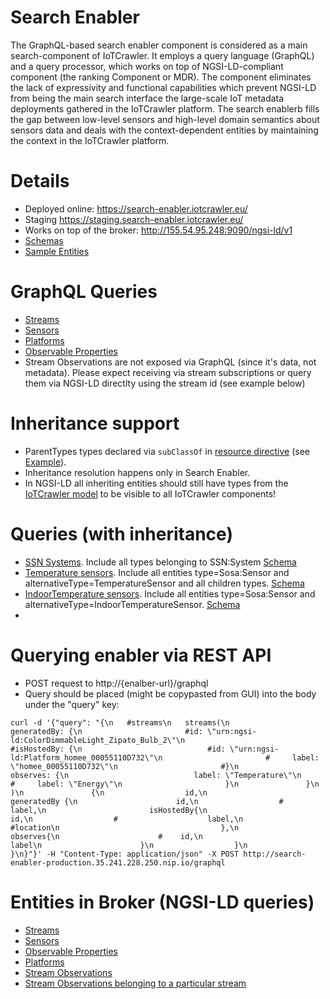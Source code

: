 # Search Enabler

The GraphQL-based search enabler component is considered as a main search-component of
IoTCrawler. It employs a query language (GraphQL) and a query processor,
which works on top of NGSI-LD-compliant component (the ranking Component or MDR). The  component eliminates the lack of expressivity and functional capabilities which prevent NGSI-LD from being the main search interface the large-scale IoT metadata deployments gathered in the IoTCrawler platform. The search enablerb fills the gap between low-level sensors and high-level domain semantics about sensors data and deals with the context-dependent entities by maintaining the context in the IoTCrawler platform. 


# Details

* Deployed online: https://search-enabler.iotcrawler.eu/
* Staging https://staging.search-enabler.iotcrawler.eu/
* Works on top of the broker: http://155.54.95.248:9090/ngsi-ld/v1
* [Schemas](src/resources/schemas)
* [Sample Entities](samples)


# GraphQL Queries

* [Streams](http://search-enabler-production.35.241.228.250.nip.io/?query=%7B%0A%20%20%20%23streams%0A%20%20%20streams(%0A%20%20%20%20%20%20%20%20%20%20%20%20generatedBy%3A%20%7B%0A%20%20%20%20%20%20%20%20%20%20%20%20%20%20%20%20%20%20%20%20%20%20%20%23id%3A%20%22urn%3Angsi-ld%3AColorDimmableLight_Zipato_Bulb_2%22%0A%20%20%20%20%20%20%20%20%20%20%20%20%20%20%20%20%20%20%20%20%20%20%20%23isHostedBy%3A%20%7B%0A%20%20%20%20%20%20%20%20%20%20%20%20%20%20%20%20%20%20%20%20%20%20%20%20%20%20%20%20%23id%3A%20%22urn%3Angsi-ld%3APlatform_homee_00055110D732%22%0A%20%20%20%20%20%20%20%20%20%20%20%20%20%20%20%20%20%20%20%20%20%20%20%23%20%20%20%20%20label%3A%20%22homee_00055110D732%22%0A%20%20%20%20%20%20%20%20%20%20%20%20%20%20%20%20%20%20%20%20%20%20%20%23%7D%0A%20%20%20%20%20%20%20%20%20%20%20%20%20%20%20%20%20%20%20%20%20%20%20observes%3A%20%7B%0A%20%20%20%20%20%20%20%20%20%20%20%20%20%20%20%20%20%20%20%20%20%20%20%20%20%20%20%20label%3A%20%22Temperature%22%0A%20%20%20%20%20%20%20%20%20%20%20%20%20%20%20%20%20%20%20%20%20%20%20%23%20%20%20%20%20label%3A%20%22Energy%22%0A%20%20%20%20%20%20%20%20%20%20%20%20%20%20%20%20%20%20%20%20%20%20%20%7D%0A%20%20%20%20%20%20%20%20%20%20%20%20%20%20%20%7D%0A%20%20%20%20%20%20%20%20%20%20%20%20%20%20%20)%0A%20%20%20%20%20%20%20%20%20%20%20%20%20%20%20%7B%0A%20%20%20%20%20%20%20%20%20%20%20%20%20%20%20%20%20%20id%2C%0A%20%20%20%20%20%20%20%20%20%20%20%20%20%20%20%20%20%20generatedBy%20%7B%0A%20%20%20%20%20%20%20%20%20%20%20%20%20%20%20%20%20%20%20%20%20%20id%2C%0A%20%20%20%20%20%20%20%20%20%20%20%20%20%20%20%20%20%20%23%20%20%20%20label%2C%0A%20%20%20%20%20%20%20%20%20%20%20%20%20%20%20%20%20%20%20%20%20%20%20isHostedBy%7B%0A%20%20%20%20%20%20%20%20%20%20%20%20%20%20%20%20%20%20%20%20%20%20%20%20%20%20%20%20%20%20%20%20%20%20%20%20%20%20id%2C%0A%20%20%20%20%20%20%20%20%20%20%20%20%20%20%20%20%20%20%23%20%20%20%20%20%20%20%20%20%20%20%20%20%20%20%20%20%20%20%20label%2C%0A%20%20%20%20%20%20%20%20%20%20%20%20%20%20%20%20%20%20%20%20%20%20%20%20%20%20%20%20%20%20%20%20%20%20%20%20%20%20%23location%0A%20%20%20%20%20%20%20%20%20%20%20%20%20%20%20%20%20%20%20%20%20%20%20%20%20%20%20%20%20%20%20%20%20%20%20%20%7D%2C%0A%20%20%20%20%20%20%20%20%20%20%20%20%20%20%20%20%20%20%20%20%20%20observes%7B%0A%20%20%20%20%20%20%20%20%20%20%20%20%20%20%20%20%20%20%20%20%20%20%23%20%20%20%20id%2C%0A%20%20%20%20%20%20%20%20%20%20%20%20%20%20%20%20%20%20%20%20%20%20%20%20%20%20label%0A%20%20%20%20%20%20%20%20%20%20%20%20%20%20%20%20%20%20%20%20%20%20%7D%0A%20%20%20%20%20%20%20%20%20%20%20%20%20%20%20%20%20%20%7D%0A%20%20%20%20%20%20%20%20%20%20%20%20%20%20%7D%0A%7D)
* [Sensors](http://search-enabler-production.35.241.228.250.nip.io/?query=%7B%0A%20%20%20sensors%0A%20%20%20%23sensors(%0A%20%20%20%20%23isHostedBy%3A%20%7B%0A%20%20%20%20%23%20%20%20%20%20%20%20%20%20%20%20%20%20%20%20label%3A%20%22AEON%20Labs%20ZW100%20MultiSensor%206%22%0A%20%20%20%20%23%20%20%20%20%20%20%20%20%20%20%20%20%20%20%20%20label%3A%20%22FIBARO%20System%20FGWPE%2FF%20Wall%20Plug%20Gen5%22%0A%20%20%20%20%23%20%20%20%20%20%20%20%20%20%20%20%7D%2C%0A%20%20%20%20%23observes%3A%20%7B%20label%3A%20%22Temperature%22%20%7D%0A%20%20%20%23)%0A%20%20%20%7B%0A%20%20%20%20%20%20%20%20%20%20%20id%2C%0A%20%20%20%20%20%20%20%20%20%20%20label%2C%0A%20%20%20%20%20%20%20%20%20%20%20observes%20%7B%0A%20%20%20%20%20%20%20%20%20%20%20%20%20%20%20id%2C%0A%20%20%20%20%20%20%20%20%20%20%20%20%20%20%20label%0A%20%20%20%20%20%20%20%20%20%20%20%7D%2C%0A%20%20%20%20%20%20%20%20%20%20%20isHostedBy%7B%0A%20%20%20%20%20%20%20%20%20%20%20%20%20%20%20%20%20%20%20%20%20%20%20id%2C%0A%20%20%20%20%20%20%20%20%20%20%20%20%20%20%20%20%20%20%20%20%20%20%20label%2C%0A%20%20%20%20%20%20%20%20%20%20%20%20%20%20%20%20%20%20%20%20%20%20%20hosts%7B%0A%20%20%20%20%20%20%20%20%20%20%20%20%20%20%20%20%20%20%20%20%20%20%20%20%20%20%20%20%20%20%20%20%20id%2C%0A%20%20%20%20%20%20%20%20%20%20%20%20%20%20%20%20%20%20%20%20%20%20%20%20%20%20%20%20%20%20%20%20%20label%0A%20%20%20%20%20%20%20%20%20%20%20%20%20%20%20%20%20%20%20%20%20%20%20%20%20%20%20%20%20%20%20%7D%0A%20%20%20%20%20%20%20%20%20%20%20%20%20%20%20%20%20%20%20%20%20%7D%0A%20%20%7D%0A%7D)
* [Platforms](http://search-enabler-production.35.241.228.250.nip.io/?query=%7B%0A%20%20%20platforms%0A%20%20%20%23platforms(%0A%20%20%20%23%20%20%20%20%20%20%20%20%20hosts%3A%20%7B%0A%20%20%20%23%20%20%20%20%20%20%20%20%20%20%20%20%20%20%20%20%20observes%3A%20%7B%0A%20%20%20%23%20%20%20%20%20%20%20%20%20%20%20%20%20%20%20%20%20%20%20%20%20%20%20%20%20%20%20%20%20%23id%3A%20%22iotc%3AProperty_FIBARO%2BSystem%2BFGWPE%252FF%2BWall%2BPlug%2BGen5_CurrentEnergyUse%22%0A%20%20%20%23%20%20%20%20%20%20%20%20%20%20%20%20%20%20%20%20%20%20%20%20%20%20%20%20%20%20%20%20%20label%3A%20%22Energy%22%0A%20%20%20%23%20%20%20%20%20%20%20%20%20%20%20%20%20%20%20%20%20%20%20%20%20%20%20%20%20%20%20%7D%0A%20%20%20%23%20%20%20%20%20%20%20%20%20%7D)%0A%20%20%20%7B%0A%20%20%20%20%20%20%20%20%20%20%20id%2C%0A%20%20%20%20%20%20%20%20%20%20%20label%2C%0A%20%20%20%20%20%20%20%20%20%20%20%23location%0A%20%20%20%20%20%20%20%20%20%20%20hosts%7B%0A%20%20%20%20%20%20%20%20%20%20%20%20%20%20%20%20id%0A%20%20%20%20%20%20%20%20%20%20%20%20%20%20%20%20label%0A%20%20%20%20%20%20%20%20%20%20%20%7D%0A%20%20%20%7D%0A%7D)
* [Observable Properties](http://search-enabler-production.35.241.228.250.nip.io/?query=%7B%0A%20%20observableProperties%7B%0A%20%20%20%20id%2C%0A%20%20%20%20label%2C%0A%20%20%20%20isObservedBy%20%7B%0A%20%20%20%20%20%20%20%20id%2C%0A%20%20%20%20%20%20%20%20label%0A%20%20%20%20%7D%0A%20%20%7D%0A%7D)
* Stream Observations are not exposed via GraphQL (since it's data, not metadata). Please expect receiving via stream subscriptions or query them via NGSI-LD directlty using the stream id (see example below)

# Inheritance support
* ParentTypes types declared via `subClassOf` in [resource directive](src/resources/schemas/iotcrawler.graphqls#L8) (see [Example](src/resources/schemas/iotcrawler.graphqls#L72)). 
* Inheritance resolution happens only in Search Enabler. 
* In NGSI-LD all inheriting entities should still have types from the [IoTCrawler model](https://gitlab.iotcrawler.net/core/iotcrawler_core/-/wikis/IoTCrawler-Conceptual-model) to be visible to all IoTCrawler components!
 

# Queries (with inheritance)
* [SSN Systems](http://search-enabler-production.35.241.228.250.nip.io/?query=%7B%0A%20%20%20systems%0A%20%20%20%7B%0A%20%20%20%20%20%20%20%20%20%20%20id%2C%0A%20%20%20%20%20%20%20%20%20%20%20type%0A%20%20%20%20%20%20%20%20%20%20%20isHostedBy%7B%0A%20%20%20%20%20%20%20%20%20%20%20%20%20%20%20%20id%2C%0A%20%20%20%20%20%20%20%20%20%20%20%20%20%20%20%20type%0A%20%20%20%20%20%20%20%20%20%20%20%7D%0A%20%20%20%7D%0A%7D). Include all types belonging to SSN:System [Schema](src/resources/schemas/iotcrawler.graphqls)
* [Temperature sensors](http://search-enabler-production.35.241.228.250.nip.io/?query=%7B%0A%20%20%20temperatureSensors%0A%20%20%20%7B%0A%20%20%20%20%20%20%20%20%20%20%20id%2C%0A%20%20%20%20%20%20%20%20%20%20%20type%2C%0A%20%20%20%20%20%20%20%20%20%20%20alternativeType%2C%0A%20%20%20%20%20%20%20%20%20%20%20label%2C%0A%20%20%20%20%20%20%20%20%20%20%20observes%20%7B%0A%20%20%20%20%20%20%20%20%20%20%20%20%20%20%20id%2C%0A%20%20%20%20%20%20%20%20%20%20%20%20%20%20%20label%0A%20%20%20%20%20%20%20%20%20%20%20%7D%2C%0A%20%20%20%20%20%20%20%20%20%20%20isHostedBy%7B%0A%20%20%20%20%20%20%20%20%20%20%20%20%20%20%20%20%20%20%20%20%20%20%20id%2C%0A%20%20%20%20%20%20%20%20%20%20%20%20%20%20%20%20%20%20%20%20%20%20%20label%2C%0A%20%20%20%20%20%20%20%20%20%20%20%20%20%20%20%20%20%20%20%20%20%20%20hosts%7B%0A%20%20%20%20%20%20%20%20%20%20%20%20%20%20%20%20%20%20%20%20%20%20%20%20%20%20%20%20%20%20%20%20%20id%2C%0A%20%20%20%20%20%20%20%20%20%20%20%20%20%20%20%20%20%20%20%20%20%20%20%20%20%20%20%20%20%20%20%20%20label%0A%20%20%20%20%20%20%20%20%20%20%20%20%20%20%20%20%20%20%20%20%20%20%20%20%20%20%20%20%20%20%20%7D%0A%20%20%20%20%20%20%20%20%20%20%20%20%20%20%20%20%20%20%20%20%20%7D%0A%20%20%7D%0A%7D). Include all entities type=Sosa:Sensor and alternativeType=TemperatureSensor and all children types. [Schema](src/resources/schemas/smartConnect.graphqls)
* [IndoorTemperature sensors](http://search-enabler-production.35.241.228.250.nip.io/?query=%7B%0A%20%20%20indoorTemperatureSensors%0A%20%20%20%7B%0A%20%20%20%20%20%20%20%20%20%20%20id%2C%0A%20%20%20%20%20%20%20%20%20%20%20type%2C%0A%20%20%20%20%20%20%20%20%20%20%20alternativeType%2C%0A%20%20%20%20%20%20%20%20%20%20%20label%2C%0A%20%20%20%20%20%20%20%20%20%20%20observes%20%7B%0A%20%20%20%20%20%20%20%20%20%20%20%20%20%20%20id%2C%0A%20%20%20%20%20%20%20%20%20%20%20%20%20%20%20label%0A%20%20%20%20%20%20%20%20%20%20%20%7D%2C%0A%20%20%20%20%20%20%20%20%20%20%20isHostedBy%7B%0A%20%20%20%20%20%20%20%20%20%20%20%20%20%20%20%20%20%20%20%20%20%20%20id%2C%0A%20%20%20%20%20%20%20%20%20%20%20%20%20%20%20%20%20%20%20%20%20%20%20label%2C%0A%20%20%20%20%20%20%20%20%20%20%20%20%20%20%20%20%20%20%20%20%20%20%20hosts%7B%0A%20%20%20%20%20%20%20%20%20%20%20%20%20%20%20%20%20%20%20%20%20%20%20%20%20%20%20%20%20%20%20%20%20id%2C%0A%20%20%20%20%20%20%20%20%20%20%20%20%20%20%20%20%20%20%20%20%20%20%20%20%20%20%20%20%20%20%20%20%20label%0A%20%20%20%20%20%20%20%20%20%20%20%20%20%20%20%20%20%20%20%20%20%20%20%20%20%20%20%20%20%20%20%7D%0A%20%20%20%20%20%20%20%20%20%20%20%20%20%20%20%20%20%20%20%20%20%7D%0A%20%20%7D%0A%7D). Include all entities type=Sosa:Sensor and alternativeType=IndoorTemperatureSensor. [Schema](src/resources/schemas/smartConnect.graphqls)
* 

# Querying enabler via REST API
* POST request to http://{enalber-url}/graphql
* Query should be placed (might be copypasted from GUI) into the body under the "query" key:
```
curl -d '{"query": "{\n   #streams\n   streams(\n            generatedBy: {\n                       #id: \"urn:ngsi-ld:ColorDimmableLight_Zipato_Bulb_2\"\n                       #isHostedBy: {\n                            #id: \"urn:ngsi-ld:Platform_homee_00055110D732\"\n                       #     label: \"homee_00055110D732\"\n                       #}\n                       observes: {\n                            label: \"Temperature\"\n                       #     label: \"Energy\"\n                       }\n               }\n               )\n               {\n                  id,\n                  generatedBy {\n                      id,\n                  #    label,\n                       isHostedBy{\n                                      id,\n                  #                    label,\n                                      #location\n                                    },\n                      observes{\n                      #    id,\n                          label\n                      }\n                  }\n              }\n}"}' -H "Content-Type: application/json" -X POST http://search-enabler-production.35.241.228.250.nip.io/graphql
```

# Entities in Broker (NGSI-LD queries)
* [Streams](http://155.54.95.248:9090/ngsi-ld/v1/entities?type=http%3A%2F%2Fpurl.org%2Fiot%2Fontology%2Fiot-stream%23IotStream)
* [Sensors](http://155.54.95.248:9090/ngsi-ld/v1/entities?type=http://www.w3.org/ns/sosa/Sensor)
* [Observable Properties](http://155.54.95.248:9090/ngsi-ld/v1/entities?type=http://www.w3.org/ns/sosa/ObservableProperty)
* [Platforms](http://155.54.95.248:9090/ngsi-ld/v1/entities?type=http://www.w3.org/ns/sosa/Platform)
* [Stream Observations](http://155.54.95.248:9090/ngsi-ld/v1/entities?type=http%3A%2F%2Fpurl.org%2Fiot%2Fontology%2Fiot-stream%23StreamObservation)
* [Stream Observations belonging to a particular stream](http://155.54.95.248:9090/ngsi-ld/v1/entities?type=http%3A%2F%2Fpurl.org%2Fiot%2Fontology%2Fiot-stream%23StreamObservation&q=http://purl.org/iot/ontology/iot-stream%23belongsTo==urn:ngsi-ld:Stream_c2072a22-4d81-4d7c-a38c-af9458b8f309)